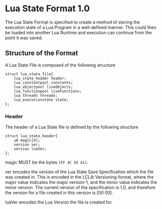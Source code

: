 # Lua State Format 1.0

The Lua State Format is specified to create a method of storing the execution state of a Lua Program in a well-defined manner. This could then be loaded into another Lua Runtime and execution can continue from the point it was saved. 

## Structure of the Format

A Lua State File is composed of the following structure

```
struct lua_state_file{
	lua_state_header header;
	lua_constantpool constants;
	lua_objectpool liveObjects;
	lua_functionpool liveFunctions;
	lua_threads threads;
	lua_executionstate state;
};
```

### Header
The header of a Lua State file is defined by the following structure

```
struct lua_state_header{
	u8 magic[4];
	version ver;
	version luaVer;
};
```

magic MUST be the bytes `[FF 4C 55 41]`. 

ver encodes the version of the Lua State Save Specification which the file was created in. 
This is encoded in the LCLib Versioning format, where the major value indicates the major version-1, and the minor value indicates the minor version. 
The current version of the specification is 1.0, and therefore the version for a file created in this version is [00 00]. 

luaVer encodes the Lua Version the file is created for. 